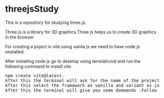 # threejsStudy
<p>This is a repository for studying three.js.</p>
<p>Three js is a library for 3D graphics.Three js helps us to create 3D graphics in the browser</p>
<p>For creating a poject in vite using vanila js we need to have node js onstalled.</p>
<p>After installing node js go to desktop using termial/cmd and run the following command to install vite</p>
<pre>npm create vite@latest.
After this the terminal will ask for the name of the project, we can name it anything but for this project we will name it threeyt .
After this select the framework as vanilla and variant as javascript.
After this the terminal will give you some dommands .Follow them.
</pre>